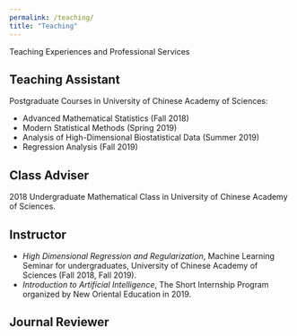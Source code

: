 ```yaml
---
permalink: /teaching/
title: "Teaching"
---
```


Teaching Experiences and Professional Services
## Teaching Assistant
  Postgraduate Courses in University of Chinese Academy of Sciences:  
- Advanced Mathematical Statistics (Fall 2018)  
- Modern Statistical Methods (Spring 2019)  
- Analysis of High-Dimensional Biostatistical Data (Summer 2019)  
- Regression Analysis (Fall 2019)

## Class Adviser
2018 Undergraduate Mathematical Class in University of Chinese Academy of Sciences.

## Instructor
- *High Dimensional Regression and Regularization*, Machine Learning Seminar for undergraduates, University of Chinese Academy of Sciences (Fall 2018, Fall 2019).  
- *Introduction to Artificial Intelligence*, The Short Internship Program organized by New Oriental Education in 2019.

## Journal Reviewer



